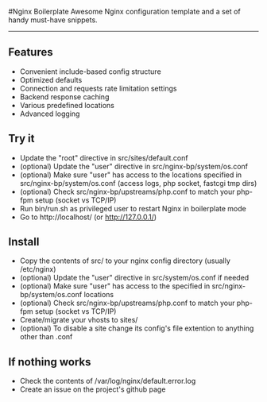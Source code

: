 #Nginx Boilerplate 
Awesome Nginx configuration template and a set of handy must-have snippets.

***
## Features
 * Convenient include-based config structure
 * Optimized defaults
 * Connection and requests rate limitation settings
 * Backend response caching
 * Various predefined locations
 * Advanced logging

## Try it
 * Update the "root" directive in src/sites/default.conf
 * (optional) Update the "user" directive in src/nginx-bp/system/os.conf
 * (optional) Make sure "user" has access to the locations specified in src/nginx-bp/system/os.conf (access logs, php socket, fastcgi tmp dirs)
 * (optional) Check src/nginx-bp/upstreams/php.conf to match your php-fpm setup (socket vs TCP/IP)
 * Run bin/run.sh as privileged user to restart Nginx in boilerplate mode
 * Go to http://localhost/ (or http://127.0.0.1/)

## Install
 * Copy the contents of src/ to your nginx config directory (usually /etc/nginx)
 * (optional) Update the "user" directive in src/system/os.conf if needed
 * (optional) Make sure "user" has access to the specified in src/nginx-bp/system/os.conf locations
 * (optional) Check src/nginx-bp/upstreams/php.conf to match your php-fpm setup (socket vs TCP/IP)
 * Create/migrate your vhosts to sites/
 * (optional) To disable a site change its config's file extention to anything other than .conf

## If nothing works
 * Check the contents of /var/log/nginx/default.error.log
 * Create an issue on the project's github page
